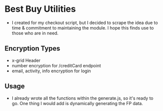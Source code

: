 # Best Buy Utilities
- I created for my checkout script, but I decided to scrape the idea due to time & commitment to maintaining the module. I hope this finds use to those who are in need.

## Encryption Types
- x-grid Header
- number encryption for /creditCard endpoint
- email, activity, info encryption for login

## Usage
- I already wrote all the functions within the generate.js, so it's ready to go. One thing I would add is dynamically generating the FP data.
